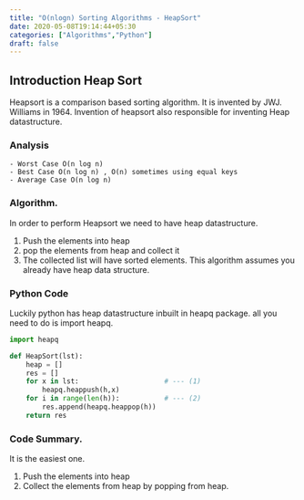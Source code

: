 ```yaml
---
title: "O(nlogn) Sorting Algorithms - HeapSort"
date: 2020-05-08T19:14:44+05:30
categories: ["Algorithms","Python"]
draft: false
---
```

## Introduction Heap Sort
Heapsort is a comparison based sorting algorithm. It is invented by JWJ. Williams in 1964. Invention of heapsort also responsible for inventing Heap datastructure. 
### Analysis
    - Worst Case O(n log n)
    - Best Case O(n log n) , O(n) sometimes using equal keys
    - Average Case O(n log n)

### Algorithm.
In order to perform Heapsort we need to have heap datastructure. 
1. Push the elements into heap
2. pop the elements from heap and collect it
3. The collected list will have sorted elements.
This algorithm assumes you already have heap data structure. 
### Python Code
Luckily python has heap datastructure inbuilt in heapq package.
all you need to do is import heapq.
```python
import heapq

def HeapSort(lst):
    heap = []
    res = []
    for x in lst:                     # --- (1)
        heapq.heappush(h,x)
    for i in range(len(h)):           # --- (2)
        res.append(heapq.heappop(h))
    return res
```
### Code Summary.
It is the easiest one.
1. Push the elements into heap 
2. Collect the elements from heap by popping from heap.
